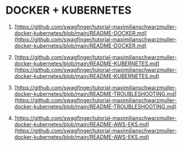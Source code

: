 # DOCKER + KUBERNETES

1. [https://github.com/swagfinger/tutorial-maximilianschwarzmuller-docker-kubernetes/blob/main/README-DOCKER.md](https://github.com/swagfinger/tutorial-maximilianschwarzmuller-docker-kubernetes/blob/main/README-DOCKER.md)

2. [https://github.com/swagfinger/tutorial-maximilianschwarzmuller-docker-kubernetes/blob/main/README-KUBERNETES.md](https://github.com/swagfinger/tutorial-maximilianschwarzmuller-docker-kubernetes/blob/main/README-KUBERNETES.md)

3. [https://github.com/swagfinger/tutorial-maximilianschwarzmuller-docker-kubernetes/blob/main/README-TROUBLESHOOTING.md](https://github.com/swagfinger/tutorial-maximilianschwarzmuller-docker-kubernetes/blob/main/README-TROUBLESHOOTING.md)

4. [https://github.com/swagfinger/tutorial-maximilianschwarzmuller-docker-kubernetes/blob/main/README-AWS-EKS.md](https://github.com/swagfinger/tutorial-maximilianschwarzmuller-docker-kubernetes/blob/main/README-AWS-EKS.md)

<!-- include-file: README-DOCKER.md -->